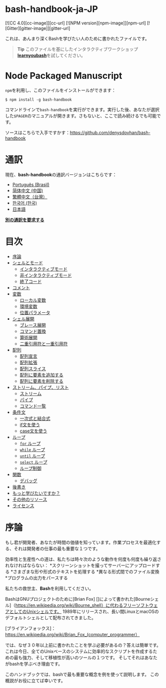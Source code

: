 # bash-handbook-ja-JP 
[![CC 4.0][cc-image]][cc-url]
[![NPM version][npm-image]][npm-url]
[![Gitter][gitter-image]][gitter-url]

これは、あんまり深くBashを学びたい人のために書かれたファイルです。
> **Tip** このファイルを基にしたインタラクティブワークショップ[**learnyoubash**](https://git.io/learnyoubash)を試してください。

# Node Packaged Manuscript
`npm`を利用し、このファイルをインストールができます：
```
$ npm install -g bash-handbook
```

コマンドラインで`bash-handbook`を実行ができます。実行した後、あなたが選択した`$PAGER`のマニュアルが開きます。さもないと、ここで読み続けるでも可能です。

ソースはこちらで入手ですかす：<https://github.com/denysdovhan/bash-handbook>

# 通訳

現在、**bash-handbook**の通訳バージョンはこちらです：
- [Português (Brasil)](/translations/pt-BR/README.md)
- [简体中文 (中国)](/translations/zh-CN/README.md)
- [繁體中文（台灣）](/translations/zh-TW/README.md)
- [한국어 (한국)](/translations/ko-KR/README.md)
- [日本語](/translations/ja-JP/README.md)

[**別の通訳を要求する**][tr-request]

[tr-request]: https://github.com/denysdovhan/bash-handbook/issues/new?title=Translation%20Request:%20%5BPlease%20enter%20language%20here%5D&body=I%20am%20able%20to%20translate%20this%20language%20%5Byes/no%5D

<!-- START doctoc generated TOC please keep comment here to allow auto update -->
<!-- DON'T EDIT THIS SECTION, INSTEAD RE-RUN doctoc TO UPDATE -->
# 目次

- [序論](#序論)
- [シェルとモード](#shells-and-modes)
  - [インタラクティブモード](#interactive-mode)
  - [非インタラクティブモード](#non-interactive-mode)
  - [終了コード](#exit-codes)
- [コメント](#comments)
- [変数](#variables)
  - [ローカル変数](#local-variables)
  - [環境変数](#environment-variables)
  - [位置パラメータ](#positional-parameters)
- [シェル展開](#shell-expansions)
  - [ブレース展開](#brace-expansion)
  - [コマンド置換](#command-substitution)
  - [算術展開](#arithmetic-expansion)
  - [二重引用符と一重引用符](#double-and-single-quotes)
- [配列](#arrays)
  - [配列宣言](#array-declaration)
  - [配列拡張](#array-expansion)
  - [配列スライス](#array-slice)
  - [配列に要素を追加する](#adding-elements-into-an-array)
  - [配列に要素を削除する](#deleting-elements-from-an-array)
- [ストリーム、パイプ、リスト](#streams-pipes-and-lists)
  - [ストリーム](#streams)
  - [パイプ](#pipes)
  - [コマンド一覧](#lists-of-commands)
- [条件文](#conditional-statements)
  - [一次式と結合式](#primary-and-combining-expressions)
  - [if文を使う](#using-an-if-statement)
  - [case文を使う](#using-a-case-statement)
- [ループ](#loops)
  - [`for` ループ](#for-loop)
  - [`while` ループ](#while-loop)
  - [`until` ループ](#until-loop)
  - [`select` ループ](#select-loop)
  - [ループ制御](#loop-control)
- [関数](#functions)
  - [デバッグ](#debugging)
- [後書き](#afterword)
- [もっと学びたいですか？](#want-to-learn-more)
- [その他のリソース](#other-resources)
- [ライセンス](#license)

<!-- END doctoc generated TOC please keep comment here to allow auto update -->

# 序論
もし君が開発者、あなたが時間の価値を知っています。作業プロセスを最適化する、それは開発者の仕事の最も重要な１つです。

効率性と生産性への道は、私たちは時々次のような動作を何度も何度も繰り返されなければならない：
*スクリーンショットを撮ってサーバーにアップロードする
*さまざまな形や形式のテキストを処理する
*異なる形式間でのファイル変換
*プログラムの出力をパースする

私たちの救世主、**Bash**を利用してください。

BashはGNUプロジェクトのために[Brian Fox] []によって書かれた[Bourneシェル]（https://en.wikipedia.org/wiki/Bourne_shell）に代わるフリーソフトウェアとしてのUnixシェルです。
1989年にリリースされ、長い間LinuxとmacOSのデフォルトシェルとして配布されてきました。

[ブライアンフォックス]：https://en.wikipedia.org/wiki/Brian_Fox_(computer_programmer）
<!-- link this format, because some MD processors handle '()' in URLs poorly -->

では、なぜ３０年以上前に書かれたことを学ぶ必要があるの？答えは簡単です。
これは今日、全てのUnixベースのシステムに効率的なスクリプトを作成するための最も強力、そして移植性が高いのツールの１つです。
そしてそれはあなたがbashを学ぶべき理由です。

このハンドブックでは、bashで最も重要な概念を例を使って説明します。 
この概説がお役に立てば幸いです。
